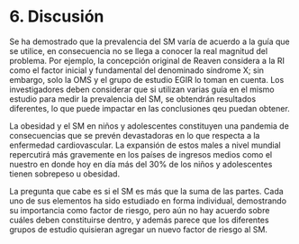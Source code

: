 # 6. Discusión

Se ha demostrado que la prevalencia del SM varía de acuerdo a la guía que se utilice, en consecuencia no se llega a conocer la real magnitud del problema. Por ejemplo, la concepción original de Reaven considera a la RI como el factor inicial y fundamental del denominado síndrome X; sin embargo, solo la OMS y el grupo de estudio EGIR lo toman en cuenta. Los investigadores deben considerar que si utilizan varias guía en el mismo estudio para medir la prevalencia del SM, se obtendrán resultados diferentes, lo que puede impactar en las conclusiones qeu puedan obtener.

La obesidad y el SM en niños y adolescentes constituyen una pandemia de consecuencias que se prevén devastadoras en lo que respecta a la enfermedad cardiovascular. La expansión de estos males a nivel mundial repercutirá más gravemente en los países de ingresos medios como el nuestro en donde hoy en día más del 30% de los niños y adolescentes tienen sobrepeso u obesidad.

La pregunta que cabe es si el SM es más que la suma de las partes. Cada uno de sus elementos ha sido estudiado en forma individual, demostrando su importancia como factor de riesgo, pero aún no hay acuerdo sobre cuáles deben constituirse dentro, y además parece que los diferentes grupos de estudio quisieran agregar un nuevo factor de riesgo al SM.
